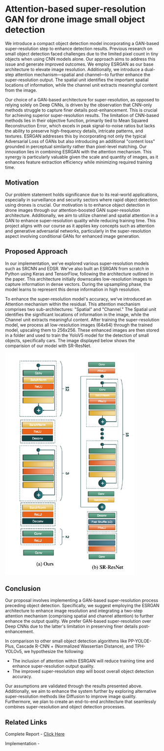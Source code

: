 # Attention-based super-resolution GAN for drone image small object detection

We introduce a compact object detection model incorporating a GAN-based super-resolution step to enhance detection results. Previous research on small object detection faced challenges due to the limited pixel count in tiny objects when using CNN models alone. Our approach aims to address this issue and generate improved outcomes. We employ ESRGAN as our base architecture to elevate image resolution. Additionally, we introduce a dual-step attention mechanism—spatial and channel—to further enhance the super-resolution output. The spatial unit identifies the important spatial locations of information, while the channel unit extracts meaningful content from the image.

Our choice of a GAN-based architecture for super-resolution, as opposed to relying solely on Deep CNNs, is driven by the observation that CNN-only methods struggle to capture finer details post-enhancement. This is crucial for achieving superior super-resolution results. The limitation of CNN-based methods lies in their objective function, primarily tied to Mean Squared Reconstruction Error, which excels in peak signal-to-noise ratios but lacks the ability to preserve high-frequency details, intricate patterns, and textures. ESRGAN addresses this by incorporating not only the typical Adversarial Loss of GANs but also introducing an additional "content loss" grounded in perceptual similarity rather than pixel-level matching. Our innovation lies in combining ESRGAN with the attention mechanism. This synergy is particularly valuable given the scale and quantity of images, as it enhances feature extraction efficiency while minimizing required training time.

## Motivation ##

Our problem statement holds significance due to its real-world applications, especially in surveillance and security sectors where rapid object detection using drones is crucial. Our motivation is to enhance object detection in drone images through our attention-boosted GAN super-resolution architecture. Additionally, we aim to utilize channel and spatial attention in a GAN to enhance super-resolution quality while reducing training time. This project aligns with our course as it applies key concepts such as attention and generative adversarial networks, particularly in the super-resolution aspect involving conditional GANs for enhanced image generation.

## Proposed Approach ##

In our implementation, we've explored various super-resolution models such as SRCNN and EDSR. We've also built an ESRGAN from scratch in Python using Keras and TensorFlow, following the architecture outlined in the paper. This architecture initially downscales low-resolution images to capture information in dense vectors. During the upsampling phase, the model learns to represent this dense information in high resolution.

To enhance the super-resolution model's accuracy, we've introduced an Attention mechanism within the residual. This attention mechanism comprises two sub-architectures: "Spatial" and "Channel." The Spatial unit identifies the significant locations of information in the image, while the Channel unit extracts meaningful content. After training the super-resolution model, we process all low-resolution images (64x64) through the trained model, upscaling them to 256x256. These enhanced images are then stored in a folder and used to train the YoloV5 model for the detection of small objects, specifically cars. The image displayed below shows the comparision of our model with SR-ResNet.

![img1](https://github.com/ChandanaGiridhar/Drone_Small_Object_Detection/blob/main/1_model.png)

## Conclusion ##

Our proposal involves implementing a GAN-based super-resolution process preceding object detection. Specifically, we suggest employing the ESRGAN architecture to enhance image resolution and integrating a two-step attention mechanism (comprising spatial and channel attention) to further enhance the output quality. We prefer GAN-based super-resolution over Deep CNNs due to the latter's limitation in preserving finer details post-enhancement.

In comparison to other small object detection algorithms like PP-YOLOE-Plus, Cascade R-CNN + (Normalized Wassertian Distance), and TPH-YOLOv5, we hypothesize the following:
- The inclusion of attention within ESRGAN will reduce training time and enhance super-resolution output quality.
- The improved super-resolution step will boost overall object detection accuracy.

Our assumptions are validated through the results presented above. Additionally, we aim to enhance the system further by exploring alternative super-resolution methods like Diffusion to improve image quality. Furthermore, we plan to create an end-to-end architecture that seamlessly combines super-resolution and object detection processes.

## Related Links ##

Complete Report - [Click Here](https://github.com/ChandanaGiridhar/Drone_Small_Object_Detection/blob/main/SmallObjectDetectionForDrone_Report.pdf)

Implementation - 
